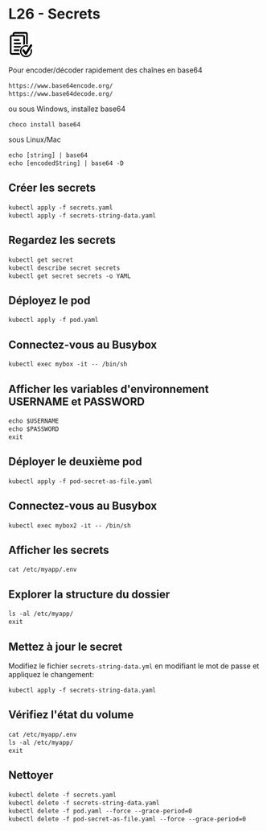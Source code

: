 # L26 - Secrets

![Hands-On Files](../images/checked-files-50px.png)

Pour encoder/décoder rapidement des chaînes en base64

    https://www.base64encode.org/
    https://www.base64decode.org/

ou sous Windows, installez base64

    choco install base64

sous Linux/Mac

    echo [string] | base64
    echo [encodedString] | base64 -D

## Créer les secrets

    kubectl apply -f secrets.yaml
    kubectl apply -f secrets-string-data.yaml

## Regardez les secrets

    kubectl get secret
    kubectl describe secret secrets
    kubectl get secret secrets -o YAML

## Déployez le pod

    kubectl apply -f pod.yaml

## Connectez-vous au Busybox

    kubectl exec mybox -it -- /bin/sh

## Afficher les variables d'environnement USERNAME et PASSWORD

    echo $USERNAME
    echo $PASSWORD
    exit

## Déployer le deuxième pod

    kubectl apply -f pod-secret-as-file.yaml

## Connectez-vous au Busybox

    kubectl exec mybox2 -it -- /bin/sh

## Afficher les secrets

    cat /etc/myapp/.env

## Explorer la structure du dossier

    ls -al /etc/myapp/
    exit

## Mettez à jour le secret

Modifiez le fichier `secrets-string-data.yml` en modifiant le mot de passe et appliquez le changement:

    kubectl apply -f secrets-string-data.yaml

## Vérifiez l'état du volume

    cat /etc/myapp/.env
    ls -al /etc/myapp/
    exit

## Nettoyer

    kubectl delete -f secrets.yaml
    kubectl delete -f secrets-string-data.yaml 
    kubectl delete -f pod.yaml --force --grace-period=0
    kubectl delete -f pod-secret-as-file.yaml --force --grace-period=0
